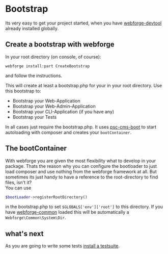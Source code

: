 # Bootstrap

Its very easy to get your project started, when you have [webforge-devtool](http://packagist.org/packages/webforge/devtool) already installed globally.

## Create a bootstrap with webforge

In your root directory (on console, of course):
```
webforge install:part CreateBootstrap
```
and follow the instructions.

This will create at least a bootstrap.php for your in your root directory. Use this bootstrap to:

  - Bootstrap your Web-Application
  - Bootstrap your Web-Admin-Application
  - Bootstrap your CLI-Application (if you have any)
  - Bootstrap your Tests

In all cases just require the bootstrap.php. It uses [psc-cms-boot](https://github.com/pscheit/psc-cms-boot) to start autoloading with composer and creates your `bootContainer`.

## The bootContainer

With webforge you are given the most flexibility what to develop in your package. Thats the reason why you can configure the bootloader to just load composer and use nothing from the webforge framework at all. But sometimes its just handy to have a reference to the root-directory to find files, isn't it?  
You can use 
```php
$bootLoader->registerRootDirectory()
```
in the bootstrap.php to set `$GLOBALS['env']['root']` to this directory. If you have [webforge-common](https://github.com/webforge/common) loaded this will be automatically a `Webforge\Common\System\Dir`.

## what's next

As you are going to write some tests [install a testsuite](testsuite.md).